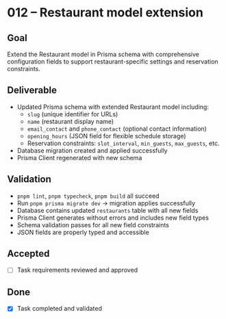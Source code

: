# 012 – Restaurant model extension

## Goal

Extend the Restaurant model in Prisma schema with comprehensive configuration fields to support restaurant-specific settings and reservation constraints.

## Deliverable

- Updated Prisma schema with extended Restaurant model including:
  - `slug` (unique identifier for URLs)
  - `name` (restaurant display name)
  - `email_contact` and `phone_contact` (optional contact information)
  - `opening_hours` (JSON field for flexible schedule storage)
  - Reservation constraints: `slot_interval`, `min_guests`, `max_guests`, etc.
- Database migration created and applied successfully
- Prisma Client regenerated with new schema

## Validation

- `pnpm lint`, `pnpm typecheck`, `pnpm build` all succeed
- Run `pnpm prisma migrate dev` → migration applies successfully
- Database contains updated `restaurants` table with all new fields
- Prisma Client generates without errors and includes new field types
- Schema validation passes for all new field constraints
- JSON fields are properly typed and accessible

## Accepted

- [ ] Task requirements reviewed and approved

## Done

- [x] Task completed and validated
